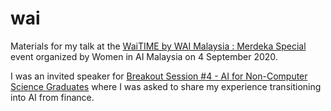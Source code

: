 # wai
 Materials for my talk at the [WaiTIME by WAI Malaysia : Merdeka Special](https://www.facebook.com/events/3066104893488382?acontext=%7B%22source%22%3A5%2C%22action_history%22%3A[%7B%22surface%22%3A%22page%22%2C%22mechanism%22%3A%22main_list%22%2C%22extra_data%22%3A%22%5C%22[]%5C%22%22%7D]%2C%22has_source%22%3Atrue%7D) event organized by Women in AI Malaysia on 4 September 2020.

I was an invited speaker for [Breakout Session #4 - AI for Non-Computer Science Graduates](https://bit.ly/3hFjshq) where I was asked to share my experience transitioning into AI from finance.